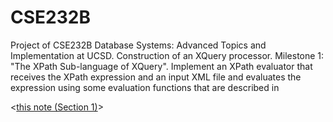 # CSE232B
Project of CSE232B Database Systems: Advanced Topics and Implementation at UCSD. Construction of an XQuery processor.
Milestone 1:
"The XPath Sub-language of XQuery". 
Implement an XPath evaluator that receives the XPath expression and an input XML file and evaluates the expression using some evaluation functions that are described in 
  
<[this note (Section 1)](https:://github.com/younghz/Markdown "Markdown")>
